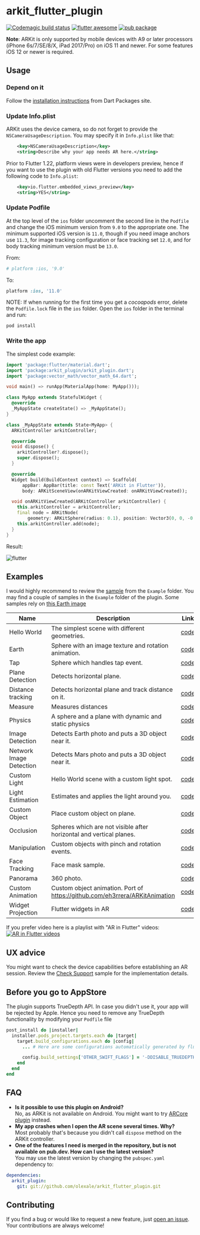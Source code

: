 # arkit_flutter_plugin
[![Codemagic build status](https://api.codemagic.io/apps/5cb0a01178f5790010ab6978/5cb0a01178f5790010ab6977/status_badge.svg)](https://codemagic.io/apps/5cb0a01178f5790010ab6978/5cb0a01178f5790010ab6977/latest_build) [![flutter awesome](https://img.shields.io/badge/Awesome-Flutter-blue.svg?longCache=true&style=flat-square)](https://github.com/Solido/awesome-flutter)
[![pub package](https://img.shields.io/pub/v/arkit_plugin.svg)](https://pub.dartlang.org/packages/arkit_plugin)

**Note**: ARKit is only supported by mobile devices with A9 or later processors (iPhone 6s/7/SE/8/X, iPad 2017/Pro) on iOS 11 and newer. For some features iOS 12 or newer is required.

## Usage

### Depend on it

Follow the [installation instructions](https://pub.dartlang.org/packages/arkit_plugin#-installing-tab-) from Dart Packages site.

### Update Info.plist

ARKit uses the device camera, so do not forget to provide the `NSCameraUsageDescription`. You may specify it in `Info.plist` like that:
```xml
    <key>NSCameraUsageDescription</key>
    <string>Describe why your app needs AR here.</string>
```

Prior to Flutter 1.22, platform views were in developers preview, hence if you want to use the plugin with old Flutter versions you need to add the following code to `Info.plist`:
```xml
    <key>io.flutter.embedded_views_preview</key>
    <string>YES</string>
```

### Update Podfile

At the top level of the `ios` folder uncomment the second line in the `Podfile` and change the iOS minimum version from `9.0` to the appropriate one.
The minimum supported iOS version is `11.0`, though if you need image anchors use `11.3`, for image tracking configuration or face tracking set `12.0`, and for body tracking minimum version must be `13.0`.

From:
```ruby
# platform :ios, '9.0'
```
To:

```ruby
platform :ios, '11.0'
```

NOTE: If when running for the first time you get a _cocoapods_ error, delete the `Podfile.lock` file in the `ios` folder. Open the `ios` folder in the terminal and run:
```
pod install
```

### Write the app

The simplest code example:

```dart
import 'package:flutter/material.dart';
import 'package:arkit_plugin/arkit_plugin.dart';
import 'package:vector_math/vector_math_64.dart';

void main() => runApp(MaterialApp(home: MyApp()));

class MyApp extends StatefulWidget {
  @override
  _MyAppState createState() => _MyAppState();
}

class _MyAppState extends State<MyApp> {
  ARKitController arkitController;

  @override
  void dispose() {
    arkitController?.dispose();
    super.dispose();
  }

  @override
  Widget build(BuildContext context) => Scaffold(
      appBar: AppBar(title: const Text('ARKit in Flutter')),
      body: ARKitSceneView(onARKitViewCreated: onARKitViewCreated));

  void onARKitViewCreated(ARKitController arkitController) {
    this.arkitController = arkitController;
    final node = ARKitNode(
        geometry: ARKitSphere(radius: 0.1), position: Vector3(0, 0, -0.5));
    this.arkitController.add(node);
  }
}
```
Result:

![flutter](./demo.gif)

## Examples

I would highly recommend to review the [sample](https://github.com/olexale/arkit_flutter_plugin/blob/master/example/lib/main.dart) from the `Example` folder. You may find a couple of samples in the `Example` folder of the plugin. Some samples rely on [this Earth image](https://upload.wikimedia.org/wikipedia/commons/9/97/The_Earth_seen_from_Apollo_17.jpg)

| Name        | Description                                          | Link | Demo |
|-------------|------------------------------------------------------|------------------------------------------------------|----|
| Hello World | The simplest scene with different geometries.           | [code](https://github.com/olexale/arkit_flutter_plugin/blob/master/example/lib/hello_world.dart)| [twitter](https://twitter.com/OlexaLe/status/1118441432707149824) |
| Earth       | Sphere with an image texture and rotation animation. | [code](https://github.com/olexale/arkit_flutter_plugin/blob/master/example/lib/earth_page.dart) | [twitter](https://twitter.com/OlexaLe/status/1118441432707149824) |
| Tap         | Sphere which handles tap event.                      | [code](https://github.com/olexale/arkit_flutter_plugin/blob/master/example/lib/tap_page.dart) | [twitter](https://twitter.com/OlexaLe/status/1118441432707149824) |
| Plane Detection | Detects horizontal plane. | [code](https://github.com/olexale/arkit_flutter_plugin/blob/master/example/lib/plane_detection_page.dart) | [twitter](https://twitter.com/OlexaLe/status/1118870195743883266) |
| Distance tracking | Detects horizontal plane and track distance on it. | [code](https://github.com/olexale/arkit_flutter_plugin/blob/master/example/lib/distance_tracking_page.dart) | [twitter](https://twitter.com/OlexaLe/status/1121022506180149248) |
| Measure | Measures distances | [code](https://github.com/olexale/arkit_flutter_plugin/blob/master/example/lib/measure_page.dart) | [twitter](https://twitter.com/OlexaLe/status/1121022506180149248) |
| Physics | A sphere and a plane with dynamic and static physics                      | [code](https://github.com/olexale/arkit_flutter_plugin/blob/master/example/lib/physics_page.dart) | [twitter](https://twitter.com/OlexaLe/status/1119233047851884547) |
| Image Detection | Detects Earth photo and puts a 3D object near it. | [code](https://github.com/olexale/arkit_flutter_plugin/blob/master/example/lib/image_detection_page.dart) | [twitter](https://twitter.com/OlexaLe/status/1120287361974378496) |
| Network Image Detection | Detects Mars photo and puts a 3D object near it. | [code](https://github.com/olexale/arkit_flutter_plugin/blob/master/example/lib/network_image_detection.dart) | |
| Custom Light | Hello World scene with a custom light spot. | [code](https://github.com/olexale/arkit_flutter_plugin/blob/master/example/lib/custom_light_page.dart) | |
| Light Estimation | Estimates and applies the light around you. | [code](https://github.com/olexale/arkit_flutter_plugin/blob/master/example/lib/light_estimate_page.dart) | [twitter](https://twitter.com/OlexaLe/status/1120671744426221573) |
| Custom Object | Place custom object on plane. | [code](https://github.com/olexale/arkit_flutter_plugin/blob/master/example/lib/custom_object_page.dart) | [twitter](https://twitter.com/OlexaLe/status/1121037162852569090) |
| Occlusion | Spheres which are not visible after horizontal and vertical planes. | [code](https://github.com/olexale/arkit_flutter_plugin/blob/master/example/lib/occlusion_page.dart)|[twitter](https://twitter.com/OlexaLe/status/1121421315364274177) |
| Manipulation | Custom objects with pinch and rotation events. | [code](https://github.com/olexale/arkit_flutter_plugin/blob/master/example/lib/manipulation_page.dart)|[twitter](https://twitter.com/OlexaLe/status/1123893412279791616) |
| Face Tracking | Face mask sample. | [code](https://github.com/olexale/arkit_flutter_plugin/blob/master/example/lib/face_detection_page.dart)|[twitter](https://twitter.com/OlexaLe/status/1143483440278454277) |
| Panorama | 360 photo. | [code](https://github.com/olexale/arkit_flutter_plugin/blob/master/example/lib/panorama_page.dart)|[twitter](https://twitter.com/OlexaLe/status/1154665277654781952) |
| Custom Animation | Custom object animation. Port of https://github.com/eh3rrera/ARKitAnimation | [code](https://github.com/olexale/arkit_flutter_plugin/blob/master/example/lib/custom_animation_page.dart)|[twitter](https://twitter.com/OlexaLe/status/1173587705206366209) |
| Widget Projection | Flutter widgets in AR | [code](https://github.com/olexale/arkit_flutter_plugin/blob/master/example/lib/widget_projection.dart)|[twitter](https://twitter.com/OlexaLe/status/1174678765592567814) |

If you prefer video here is a playlist with "AR in Flutter" videos:
[![AR in Flutter videos](https://img.youtube.com/vi/gOgCdl5_E7k/0.jpg)](https://www.youtube.com/watch?v=MaH4L6R8ZfQ&list=PLjaSBcAZ8TqGoWj3FE96uQ2gGPDGaXbDp "AR in Flutter videos")

## UX advice
You might want to check the device capabilities before establishing an AR session. Review the [Check Support](https://github.com/olexale/arkit_flutter_plugin/blob/master/example/lib/check_support_page.dart) sample for the implementation details.

## Before you go to AppStore
The plugin supports TrueDepth API. In case you didn't use it, your app will be rejected by Apple. Hence you need to remove any TrueDepth functionality by modifying your `Podfile` file
```Ruby
post_install do |installer|
  installer.pods_project.targets.each do |target|
    target.build_configurations.each do |config|
      ... # Here are some configurations automatically generated by flutter

      config.build_settings['OTHER_SWIFT_FLAGS'] = '-DDISABLE_TRUEDEPTH_API'
    end
  end
end
```

## FAQ
- **Is it possible to use this plugin on Android?**  
No, as ARKit is not available on Android. You might want to try [ARCore plugin](https://pub.dev/packages/arcore_flutter_plugin) instead.
- **My app crashes when I open the AR scene several times. Why?**  
Most probably that's because you didn't call `dispose` method on the ARKit controller.
- **One of the features I need is merged in the repository, but is not available on pub.dev. How can I use the latest version?**  
You may use the latest version by changing the `pubspec.yaml` dependency to:
```yaml
dependencies:
  arkit_plugin:
    git: git://github.com/olexale/arkit_flutter_plugin.git
```

## Contributing

If you find a bug or would like to request a new feature, just [open an issue](https://github.com/olexale/arkit_flutter_plugin/issues/new). Your contributions are always welcome!

